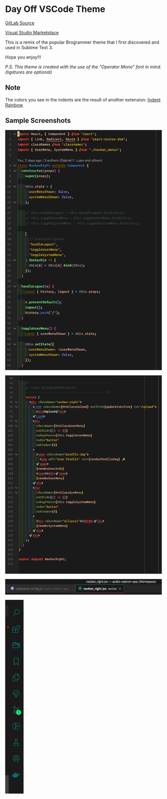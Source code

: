 # Day Off VSCode Theme

[GitLab Source](https://gitlab.com/anewlevelmedia/day-off-vsc-theme)

[Visual Studio Marketplace](https://marketplace.visualstudio.com/items?itemName=ANewLevelMedia.day-off-color-theme)

This is a remix of the popular Brogrammer theme that I first discovered and used in Sublime Text 3.

Hope you enjoy!!!

_P.S. This theme is created with the use of the "Operator Mono" font in mind. (ligatures are optional)_

## Note

The colors you see in the indents are the result of another extension: [Indent Rainbow](https://marketplace.visualstudio.com/items?itemName=oderwat.indent-rainbow).

## Sample Screenshots

![Code Sample #1](https://github.com/a-new-level-dev/day-off-vsc-theme/blob/master/assets/img/day-off-screen-01.png)

![Code Sample #2](https://github.com/a-new-level-dev/day-off-vsc-theme/blob/master/assets/img/day-off-screen-02.png)

![Tabs & Menu Bar](https://github.com/a-new-level-dev/day-off-vsc-theme/blob/master/assets/img/day-off-screen-03.png)

![Activity Bar](https://github.com/a-new-level-dev/day-off-vsc-theme/blob/master/assets/img/day-off-screen-04.png)

